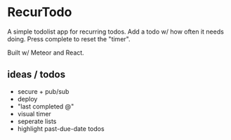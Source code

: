 # RecurTodo
A simple todolist app for recurring todos.
Add a todo w/ how often it needs doing.
Press complete to reset the "timer".

Built w/ Meteor and React.


## ideas / todos
- secure + pub/sub
- deploy
- "last completed @"
- visual timer
- seperate lists
- highlight past-due-date todos
